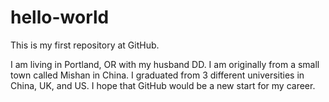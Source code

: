 # hello-world
This is my first repository at GitHub.

I am living in Portland, OR with my husband DD. 
I am originally from a small town called Mishan in China.
I graduated from 3 different universities in China, UK, and US.
I hope that GitHub would be a new start for my career.
